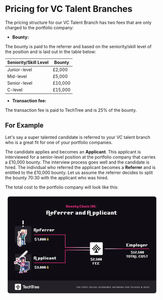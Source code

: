 # Pricing for VC Talent Branches

The pricing structure for our VC Talent Branch has two fees that are only charged to the portfolio company:&#x20;

* **Bounty:**

&#x20;The bounty is paid to the referrer and based on the seniority/skill level of the position and is laid out in the table below:

| Seniority/Skill Level | Bounty  |
| --------------------- | ------- |
| Junior-level          | £2,000  |
| Mid-level             | £5,000  |
| Senior-level          | £10,000 |
| C-level               | £15,000 |

* **Transaction fee:**

The transaction fee is paid to TechTree and is 25% of the bounty.

## For Example

Let's say a super talented candidate is referred to your VC talent branch who is a great fit for one of your portfolio companies.&#x20;

The candidate applies and becomes an **Applicant**. This applicant is interviewed for a senior-level position at the portfolio company that carries a £10,000 bounty. The interview process goes well and the candidate is hired. The individual who referred the applicant becomes a **Referrer** and is entitled to the £10,000 bounty. Let us assume the referrer decides to split the bounty 70:30 with the applicant who was hired.&#x20;

The total cost to the portfolio company will look like this:

![VC Talent Branch pricing example](../.gitbook/assets/VCTalentBranchPricingExample1.png)

